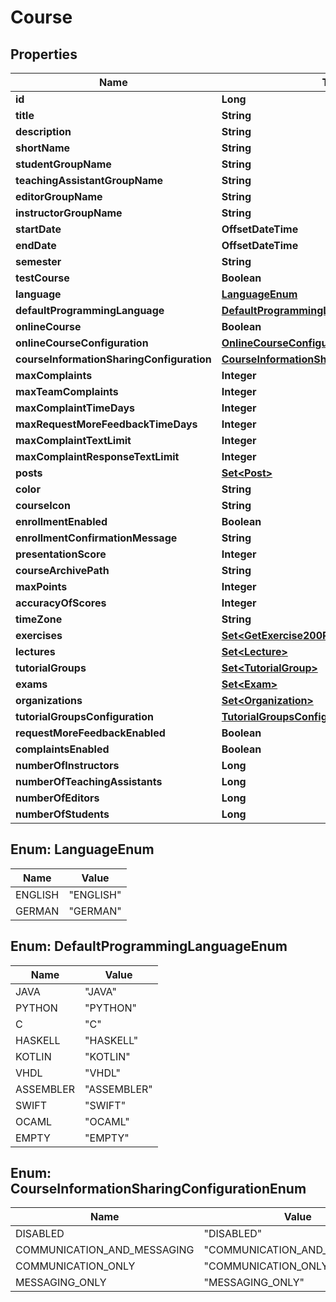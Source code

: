 

# Course


## Properties

| Name | Type | Description | Notes |
|------------ | ------------- | ------------- | -------------|
|**id** | **Long** |  |  [optional] |
|**title** | **String** |  |  [optional] |
|**description** | **String** |  |  [optional] |
|**shortName** | **String** |  |  [optional] |
|**studentGroupName** | **String** |  |  [optional] |
|**teachingAssistantGroupName** | **String** |  |  [optional] |
|**editorGroupName** | **String** |  |  [optional] |
|**instructorGroupName** | **String** |  |  [optional] |
|**startDate** | **OffsetDateTime** |  |  [optional] |
|**endDate** | **OffsetDateTime** |  |  [optional] |
|**semester** | **String** |  |  [optional] |
|**testCourse** | **Boolean** |  |  [optional] |
|**language** | [**LanguageEnum**](#LanguageEnum) |  |  [optional] |
|**defaultProgrammingLanguage** | [**DefaultProgrammingLanguageEnum**](#DefaultProgrammingLanguageEnum) |  |  [optional] |
|**onlineCourse** | **Boolean** |  |  [optional] |
|**onlineCourseConfiguration** | [**OnlineCourseConfiguration**](OnlineCourseConfiguration.md) |  |  [optional] |
|**courseInformationSharingConfiguration** | [**CourseInformationSharingConfigurationEnum**](#CourseInformationSharingConfigurationEnum) |  |  [optional] |
|**maxComplaints** | **Integer** |  |  [optional] |
|**maxTeamComplaints** | **Integer** |  |  [optional] |
|**maxComplaintTimeDays** | **Integer** |  |  [optional] |
|**maxRequestMoreFeedbackTimeDays** | **Integer** |  |  [optional] |
|**maxComplaintTextLimit** | **Integer** |  |  [optional] |
|**maxComplaintResponseTextLimit** | **Integer** |  |  [optional] |
|**posts** | [**Set&lt;Post&gt;**](Post.md) |  |  [optional] |
|**color** | **String** |  |  [optional] |
|**courseIcon** | **String** |  |  [optional] |
|**enrollmentEnabled** | **Boolean** |  |  [optional] |
|**enrollmentConfirmationMessage** | **String** |  |  [optional] |
|**presentationScore** | **Integer** |  |  [optional] |
|**courseArchivePath** | **String** |  |  [optional] |
|**maxPoints** | **Integer** |  |  [optional] |
|**accuracyOfScores** | **Integer** |  |  [optional] |
|**timeZone** | **String** |  |  [optional] |
|**exercises** | [**Set&lt;GetExercise200Response&gt;**](GetExercise200Response.md) |  |  [optional] |
|**lectures** | [**Set&lt;Lecture&gt;**](Lecture.md) |  |  [optional] |
|**tutorialGroups** | [**Set&lt;TutorialGroup&gt;**](TutorialGroup.md) |  |  [optional] |
|**exams** | [**Set&lt;Exam&gt;**](Exam.md) |  |  [optional] |
|**organizations** | [**Set&lt;Organization&gt;**](Organization.md) |  |  [optional] |
|**tutorialGroupsConfiguration** | [**TutorialGroupsConfiguration**](TutorialGroupsConfiguration.md) |  |  [optional] |
|**requestMoreFeedbackEnabled** | **Boolean** |  |  [optional] |
|**complaintsEnabled** | **Boolean** |  |  [optional] |
|**numberOfInstructors** | **Long** |  |  [optional] |
|**numberOfTeachingAssistants** | **Long** |  |  [optional] |
|**numberOfEditors** | **Long** |  |  [optional] |
|**numberOfStudents** | **Long** |  |  [optional] |



## Enum: LanguageEnum

| Name | Value |
|---- | -----|
| ENGLISH | &quot;ENGLISH&quot; |
| GERMAN | &quot;GERMAN&quot; |



## Enum: DefaultProgrammingLanguageEnum

| Name | Value |
|---- | -----|
| JAVA | &quot;JAVA&quot; |
| PYTHON | &quot;PYTHON&quot; |
| C | &quot;C&quot; |
| HASKELL | &quot;HASKELL&quot; |
| KOTLIN | &quot;KOTLIN&quot; |
| VHDL | &quot;VHDL&quot; |
| ASSEMBLER | &quot;ASSEMBLER&quot; |
| SWIFT | &quot;SWIFT&quot; |
| OCAML | &quot;OCAML&quot; |
| EMPTY | &quot;EMPTY&quot; |



## Enum: CourseInformationSharingConfigurationEnum

| Name | Value |
|---- | -----|
| DISABLED | &quot;DISABLED&quot; |
| COMMUNICATION_AND_MESSAGING | &quot;COMMUNICATION_AND_MESSAGING&quot; |
| COMMUNICATION_ONLY | &quot;COMMUNICATION_ONLY&quot; |
| MESSAGING_ONLY | &quot;MESSAGING_ONLY&quot; |




